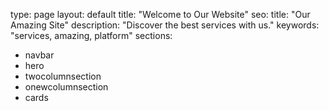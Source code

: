 type: page
layout: default
title: "Welcome to Our Website"
seo:
  title: "Our Amazing Site"
  description: "Discover the best services with us."
  keywords: "services, amazing, platform"
sections:
  - navbar
  - hero
  - twocolumnsection
  - onewcolumnsection
  - cards
